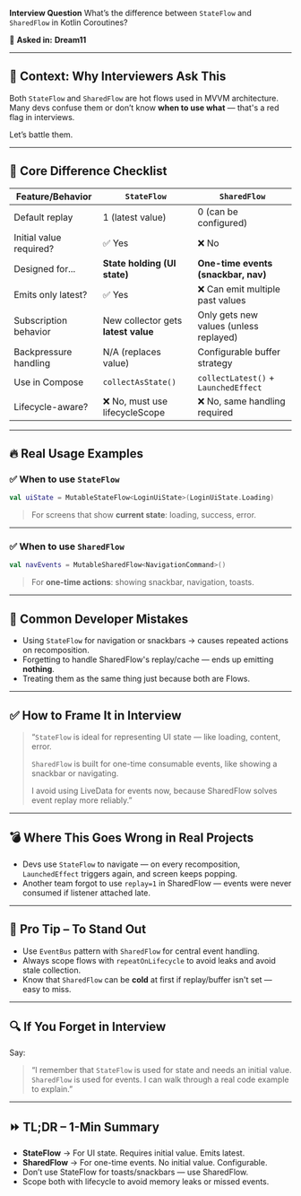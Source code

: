 **Interview Question**
What’s the difference between `StateFlow` and `SharedFlow` in Kotlin Coroutines?

🏢 **Asked in:**
**Dream11**

---

## 🧩 Context: Why Interviewers Ask This

Both `StateFlow` and `SharedFlow` are hot flows used in MVVM architecture.
Many devs confuse them or don’t know **when to use what** — that's a red flag in interviews.

Let’s battle them.

---

## 📌 Core Difference Checklist

| Feature/Behavior        | `StateFlow`                         | `SharedFlow`                           |
| ----------------------- | ----------------------------------- | -------------------------------------- |
| Default replay          | 1 (latest value)                    | 0 (can be configured)                  |
| Initial value required? | ✅ Yes                               | ❌ No                                   |
| Designed for...         | **State holding (UI state)**        | **One-time events (snackbar, nav)**    |
| Emits only latest?      | ✅ Yes                               | ❌ Can emit multiple past values        |
| Subscription behavior   | New collector gets **latest value** | Only gets new values (unless replayed) |
| Backpressure handling   | N/A (replaces value)                | Configurable buffer strategy           |
| Use in Compose          | `collectAsState()`                  | `collectLatest()` + `LaunchedEffect`   |
| Lifecycle-aware?        | ❌ No, must use lifecycleScope       | ❌ No, same handling required           |

---

## 🔥 Real Usage Examples

### ✅ When to use `StateFlow`

```kotlin
val uiState = MutableStateFlow<LoginUiState>(LoginUiState.Loading)
```

> For screens that show **current state**: loading, success, error.

---

### ✅ When to use `SharedFlow`

```kotlin
val navEvents = MutableSharedFlow<NavigationCommand>()
```

> For **one-time actions**: showing snackbar, navigation, toasts.

---

## 🚫 Common Developer Mistakes

* Using `StateFlow` for navigation or snackbars → causes repeated actions on recomposition.
* Forgetting to handle SharedFlow's replay/cache — ends up emitting **nothing**.
* Treating them as the same thing just because both are Flows.

---

## ✅ How to Frame It in Interview

> “`StateFlow` is ideal for representing UI state — like loading, content, error.
>
> `SharedFlow` is built for one-time consumable events, like showing a snackbar or navigating.
>
> I avoid using LiveData for events now, because SharedFlow solves event replay more reliably.”

---

## 💣 Where This Goes Wrong in Real Projects

* Devs use `StateFlow` to navigate — on every recomposition, `LaunchedEffect` triggers again, and screen keeps popping.
* Another team forgot to use `replay=1` in SharedFlow — events were never consumed if listener attached late.

---

## 🎯 Pro Tip – To Stand Out

* Use `EventBus` pattern with `SharedFlow` for central event handling.
* Always scope flows with `repeatOnLifecycle` to avoid leaks and avoid stale collection.
* Know that `SharedFlow` can be **cold** at first if replay/buffer isn't set — easy to miss.

---

## 🔍 If You Forget in Interview

Say:

> “I remember that `StateFlow` is used for state and needs an initial value.
> `SharedFlow` is used for events. I can walk through a real code example to explain.”

---

## ⏩ TL;DR – 1-Min Summary

* **StateFlow** → For UI state. Requires initial value. Emits latest.
* **SharedFlow** → For one-time events. No initial value. Configurable.
* Don’t use StateFlow for toasts/snackbars — use SharedFlow.
* Scope both with lifecycle to avoid memory leaks or missed events.

